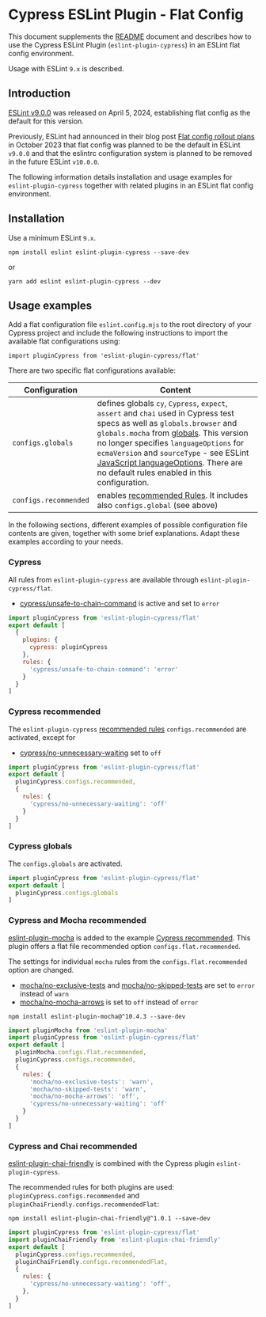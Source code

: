 # Cypress ESLint Plugin - Flat Config

This document supplements the [README](README.md) document and describes how to use the Cypress ESLint Plugin (`eslint-plugin-cypress`) in an ESLint flat config environment.

Usage with ESLint `9.x` is described.

## Introduction

[ESLint v9.0.0](https://eslint.org/blog/2024/04/eslint-v9.0.0-released/) was released on April 5, 2024, establishing flat config as the default for this version.

Previously, ESLint had announced in their blog post [Flat config rollout plans](https://eslint.org/blog/2023/10/flat-config-rollout-plans/) in October 2023 that flat config was planned to be the default in ESLint `v9.0.0` and that the eslintrc configuration system is planned to be removed in the future ESLint `v10.0.0`.

The following information details installation and usage examples for `eslint-plugin-cypress` together with related plugins in an ESLint flat config environment.

## Installation

Use a minimum ESLint `9.x`.

```shell
npm install eslint eslint-plugin-cypress --save-dev
```

or

```shell
yarn add eslint eslint-plugin-cypress --dev
```

## Usage examples

Add a flat configuration file `eslint.config.mjs` to the root directory of your Cypress project and include the following instructions to import the available flat configurations using:

```shell
import pluginCypress from 'eslint-plugin-cypress/flat'
```

There are two specific flat configurations available:

| Configuration         | Content                                                                                                                                                                                                                                                                                                                                                                                                                                                                                   |
| --------------------- | ----------------------------------------------------------------------------------------------------------------------------------------------------------------------------------------------------------------------------------------------------------------------------------------------------------------------------------------------------------------------------------------------------------------------------------------------------------------------------------------- |
| `configs.globals`     | defines globals `cy`, `Cypress`, `expect`, `assert` and `chai` used in Cypress test specs as well as `globals.browser` and `globals.mocha` from [globals](https://www.npmjs.com/package/globals). This version no longer specifies `languageOptions` for `ecmaVersion` and `sourceType` - see ESLint [JavaScript languageOptions](https://eslint.org/docs/latest/use/configure/language-options#specifying-javascript-options). There are no default rules enabled in this configuration. |
| `configs.recommended` | enables [recommended Rules](README.md#rules). It includes also `configs.global` (see above)                                                                                                                                                                                                                                                                                                                                                                                               |

In the following sections, different examples of possible configuration file contents are given, together with some brief explanations. Adapt these examples according to your needs.

### Cypress

All rules from `eslint-plugin-cypress` are available through `eslint-plugin-cypress/flat`.
- [cypress/unsafe-to-chain-command](https://github.com/cypress-io/eslint-plugin-cypress/blob/master/docs/rules/unsafe-to-chain-command.md) is active and set to `error`

```js
import pluginCypress from 'eslint-plugin-cypress/flat'
export default [
  {
    plugins: {
      cypress: pluginCypress
    },
    rules: {
      'cypress/unsafe-to-chain-command': 'error'
    }
  }
]
```

### Cypress recommended

The `eslint-plugin-cypress` [recommended rules](README.md#rules) `configs.recommended` are activated, except for
- [cypress/no-unnecessary-waiting](https://github.com/cypress-io/eslint-plugin-cypress/blob/master/docs/rules/no-unnecessary-waiting.md) set to `off`

```js
import pluginCypress from 'eslint-plugin-cypress/flat'
export default [
  pluginCypress.configs.recommended,
  {
    rules: {
      'cypress/no-unnecessary-waiting': 'off'
    }
  }
]
```

### Cypress globals

The `configs.globals` are activated.

```js
import pluginCypress from 'eslint-plugin-cypress/flat'
export default [
  pluginCypress.configs.globals
]
```

### Cypress and Mocha recommended

[eslint-plugin-mocha](https://www.npmjs.com/package/eslint-plugin-mocha) is added to the example [Cypress recommended](#cypress-recommended). This plugin offers a flat file recommended option `configs.flat.recommended`.

The settings for individual `mocha` rules from the `configs.flat.recommended` option are changed.
- [mocha/no-exclusive-tests](https://github.com/lo1tuma/eslint-plugin-mocha/blob/main/docs/rules/no-exclusive-tests.md) and [mocha/no-skipped-tests](https://github.com/lo1tuma/eslint-plugin-mocha/blob/main/docs/rules/no-skipped-tests.md) are set to `error` instead of `warn`
- [mocha/no-mocha-arrows](https://github.com/lo1tuma/eslint-plugin-mocha/blob/main/docs/rules/no-mocha-arrows.md) is set to `off` instead of `error`

```shell
npm install eslint-plugin-mocha@^10.4.3 --save-dev
```

```js
import pluginMocha from 'eslint-plugin-mocha'
import pluginCypress from 'eslint-plugin-cypress/flat'
export default [
  pluginMocha.configs.flat.recommended,
  pluginCypress.configs.recommended,
  {
    rules: {
      'mocha/no-exclusive-tests': 'warn',
      'mocha/no-skipped-tests': 'warn',
      'mocha/no-mocha-arrows': 'off',
      'cypress/no-unnecessary-waiting': 'off'
    }
  }
]
```

### Cypress and Chai recommended

[eslint-plugin-chai-friendly](https://www.npmjs.com/package/eslint-plugin-chai-friendly) is combined with the Cypress plugin `eslint-plugin-cypress`.

The recommended rules for both plugins are used: `pluginCypress.configs.recommended` and `pluginChaiFriendly.configs.recommendedFlat`:

```shell
npm install eslint-plugin-chai-friendly@^1.0.1 --save-dev
```

```js
import pluginCypress from 'eslint-plugin-cypress/flat'
import pluginChaiFriendly from 'eslint-plugin-chai-friendly'
export default [
  pluginCypress.configs.recommended,
  pluginChaiFriendly.configs.recommendedFlat,
  {
    rules: {
      'cypress/no-unnecessary-waiting': 'off',
    },
  }
]
```
